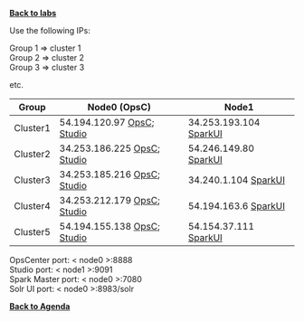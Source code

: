 **[Back to labs](./..)**


Use the following IPs:  

Group 1 => cluster 1  
Group 2 => cluster 2  
Group 3 => cluster 3

etc.


|  Group    |  Node0 (OpsC)  |  Node1         |  
|-----------|----------------|----------------|
| Cluster1  | 54.194.120.97   [OpsC](http://54.194.120.97:8888); [Studio](http://54.194.120.97:9091) | 34.253.193.104 [SparkUI](http://34.253.193.104:7080)|
| Cluster2  | 34.253.186.225  [OpsC](http://34.253.186.225:8888); [Studio](http://34.253.186.225:9091) | 54.246.149.80  [SparkUI](http://54.246.149.80:7080)|   
| Cluster3  | 34.253.185.216  [OpsC](http://34.253.185.216:8888); [Studio](http://34.253.185.216:9091)  | 34.240.1.104  [SparkUI](http://34.240.1.104:7080) |
| Cluster4  | 34.253.212.179  [OpsC](http://34.253.212.179:8888); [Studio](http://34.253.212.179:9091) | 54.194.163.6 [SparkUI](http://54.194.163.6:7080) |
| Cluster5  | 54.194.155.138  [OpsC](http://54.194.155.138:8888); [Studio](http://54.194.155.138:9091)  | 54.154.37.111 [SparkUI](http://54.154.37.111:7080) |


OpsCenter port: < node0 >:8888    
Studio port: < node1 >:9091   
Spark Master port: < node0 >:7080   
Solr UI port: < node0 >:8983/solr   



**[Back to Agenda](/DataStaxDay/README.md)**
